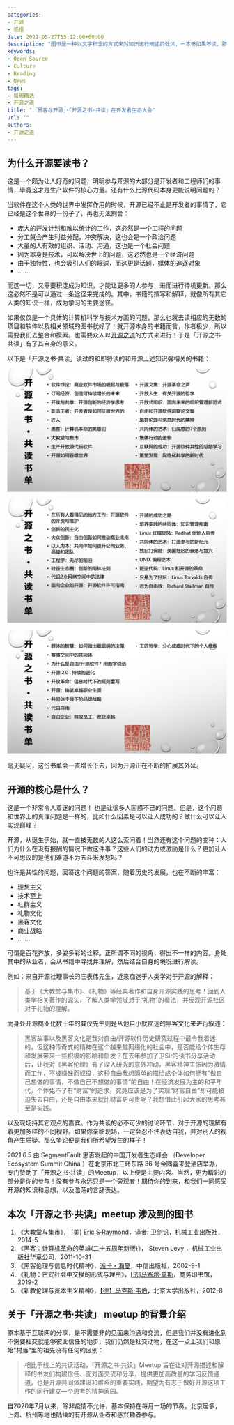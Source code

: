 ```yaml
---
categories:
- 开源
- 感悟
date: 2021-05-27T15:12:06+08:00
description: "图书是一种以文字积淀的方式来对知识进行阐述的载体，一本书如果不读，那么它就是虚无的存在，对于作者没有任何意义可言，但是读，就将书再次激活，读者是作者的延伸，读者进而站在作者的肩膀上进行再创作。这就是读书的意义所在，当然读者需要建立在众多的沟通之中：和作者、和同是读者、以及读者的读者进行交流。"
keywords:
- Open Source
- Culture
- Reading
- News
tags:
- 每周精选
- 开源之道
title: "「黑客与开源」·「开源之书·共读」在开发者生态大会"
url: ""
authors:
- 开源之道
---
```


## 为什么开源要读书？

这是一个颇为让人好奇的问题，明明参与开源的大部分是开发者和工程师们的事情，毕竟这才是生产软件的核心力量。还有什么比源代码本身更能说明问题的？

当软件在这个人类的世界中发挥作用的时候，开源已经不止是开发者的事情了，它已经是这个世界的一份子了，再也无法割舍：

* 庞大的开发计划和难以统计的工作，这必然是一个工程的问题
* 分工就会产生利益分配，冲突解决，这也会是一个政治问题
* 大量的人有效的组织、活动、沟通，这也是一个社会问题
* 因为本身是技术，可以解决世上的问题，这必然也是一个经济问题
* 由于独特性，也会吸引人们的眼球，而这更是话题，媒体的追逐对象
* .......

而这一切，又需要积淀成为知识，才能让更多的人参与，进而进行待机更新。那么这必然不是可以通过一条途径来完成的。其中，书籍的撰写和解释，就像所有其它人类的知识一样，成为学习的主要途径。

如果仅仅是一个具体的计算机科学与技术方面的问题，那么也就去读相应的无数的项目和软件以及相关领域的图书就好了！就开源本身的书籍而言，作者极少，所以需要我们去整合和摸索。也需要众人以[开源之道](.)的方式来进行！于是「开源之书·共读」有了其自身的意义。

以下是「开源之书·共读」读过的和即将读的和开源上述知识强相关的书籍：

![](../../images/open-source-book-list-1.jpg)

![](../../images/open-source-book-list-2.jpg)

![](../../images/open-source-book-list-3.jpg)

毫无疑问，这份书单会一直增长下去，因为开源正在不断的扩展其外延。

## 开源的核心是什么？

这是一个非常令人着迷的问题！ 也是让很多人困惑不已的问题。但是，这个问题和世界上的真理问题是一样的，比如什么因素是可以让人成功的？做什么可以让人实现巅峰？

开源，从诞生伊始，就一直被无数的人这么索问着！当然还有这个问题的变种：人们为什么在没有报酬的情况下做这件事？这些人们的动力或激励是什么？更加让人不可思议的是他们难道不为五斗米发愁吗？

也许是共性的问题，回答这个问题的答案，随着历史的发展，也在不断的丰富：

* 理想主义
* 技术至上
* 社群主义
* 礼物文化
* 黑客文化
* 商业战略
* .......

可谓是百花齐放，多姿多彩的诠释。正所谓不同的视角，得出不一样的内容。身处其中的从业者，会从书籍中寻找并理解，然后结合自身的境况进行解读。

例如：来自开源社理事长的庄表伟先生，近来痴迷于人类学对于开源的解释：

> 基于《大教堂与集市》、《礼物》等经典著作和自身开源实践的思考！回到人类学相关著作的源头，了解人类学领域对于“礼物”的看法，并反观开源社区对于礼物的理解。

而身处开源商业化数十年的龚仪先生则是从他自小就痴迷的黑客文化来进行叙述：

> 黑客故事以及黑客文化是我对自由/开源软件历史研究过程中最令我着迷的，但这种传奇式的精神在这个越来越网络化的社会中，是否能给个体生存和发展带来一些积极的影响和启发？在去年参加了卫Sir的读书分享活动后，让我对《黑客伦理》有了深入研究的意外冲动，黑客精神主张因为激情而工作，不被赚钱而奴役，这种自由我想简单的描绘成个体如何拥有“做自己想做的事情，不做自己不想做的事情”的自由！在经济发展为主的和平年代，个体免不了有“财富”的追求，究竟应该是为了实现“财富自由”却可能被迫失去自由，还是自由本来就比财富更可贵呢？我想借此引起大家的思考甚至是实践。

以及现场持其它观点的嘉宾。作为共读的必不可少的讨论环节，对于开源的理解有着更加多样的不同视野。如果你亲临现场，一定会忍不住表达自我，并对别人的视角产生质疑。那么争论便是我们所希望发生的样子！

2021.6.5 由 SegmentFault 思否发起的中国开发者生态峰会 （Developer Ecosystem Summit China ）在北京市北三环东路 36 号金隅喜来登酒店举办，专门赞助了「开源之书·共读」的Meetup，以上便是主要内容。当然，更为精彩的部分是你的参与！没有参与永远只是一个旁观者！期待你的到来，和我们一同感受开源的知识和思想，以及激荡的言辞表达。

## 本次「开源之书·共读」meetup 涉及到的图书

1. 《大教堂与集市》， [[美\] Eric S·Raymond](https://book.douban.com/author/802088/)，译者: [卫剑钒](https://book.douban.com/search/卫剑钒)，机械工业出版社， 2014-5
2. 《[黑客：计算机革命的英雄(二十五周年新版)](https://book.douban.com/subject/6860890/)》， Steven Levy ，机械工业出版社华章公司，2011-10-31
3. 《黑客伦理与信息时代精神》，[派卡・海曼](https://book.douban.com/search/派卡・海曼)，中信出版社，2002-9-1
4. 《礼物：古式社会中交换的形式与理由》，[[法\]马塞尔·莫斯](https://book.douban.com/search/马塞尔·莫斯)，商务印书馆，2019-2
5. 《新教伦理与资本主义精神》，[【德】马克斯·韦伯](https://book.douban.com/search/马克斯·韦伯)，北京大学出版社，2012-8

## 关于「开源之书·共读」 meetup 的背景介绍

原本基于互联网的分享，是不需要非的见面来沟通和交流，但是我们并没有进化到不需要社交就能够彼此信任的地步，我们仍然是社交动物，在这一点上我们和原始”村落“里的祖先没有任何的区别：

>  相比于线上的共读活动，「开源之书·共读」Meetup 旨在让对开源描述和解释的书友们构建信任、面对面交流和分享，提供更加高质量的学习反馈通道。也是开源共同体建设和维系的重要实践，期望为有志于做好开源这项工作的同行建立一个思考的精神家园。

自2020年7月以来，除非疫情不允许，基本保持在每月一场的节奏，北京居多，上海、杭州等地也陆续的有开源从业者和感兴趣者参与。